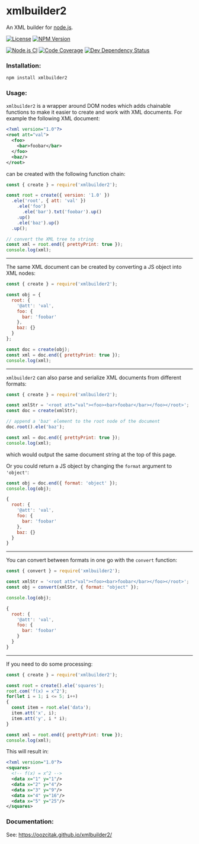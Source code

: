 # xmlbuilder2

An XML builder for [node.js](https://nodejs.org/).

[![License](https://flat.badgen.net/github/license/oozcitak/xmlbuilder2)](http://opensource.org/licenses/MIT)
[![NPM Version](https://flat.badgen.net/npm/v/xmlbuilder2)](https://www.npmjs.com/package/xmlbuilder2)

[![Node.js CI](https://flat.badgen.net/github/checks/oozcitak/xmlbuilder2?icon=github)](https://github.com/oozcitak/xmlbuilder2/actions?query=workflow%3A%22Node.js+CI%22)
[![Code Coverage](https://flat.badgen.net/codecov/c/github/oozcitak/xmlbuilder2)](https://codecov.io/gh/oozcitak/xmlbuilder2)
[![Dev Dependency Status](https://flat.badgen.net/david/dev/oozcitak/xmlbuilder2)](https://david-dm.org/oozcitak/xmlbuilder2)

### Installation:

``` sh
npm install xmlbuilder2
```

### Usage:

`xmlbuilder2` is a wrapper around DOM nodes which adds chainable functions to make it easier to create and work with XML documents. For example the following XML document:

``` xml
<?xml version="1.0"?>
<root att="val">
  <foo>
    <bar>foobar</bar>
  </foo>
  <baz/>
</root>
```

can be created with the following function chain:

``` js
const { create } = require('xmlbuilder2');

const root = create({ version: '1.0' })
  .ele('root', { att: 'val' })
    .ele('foo')
      .ele('bar').txt('foobar').up()
    .up()
    .ele('baz').up()
  .up();

// convert the XML tree to string
const xml = root.end({ prettyPrint: true });
console.log(xml);
```

___

The same XML document can be created by converting a JS object into XML nodes:

``` js
const { create } = require('xmlbuilder2');

const obj = {
  root: {
    '@att': 'val',
    foo: {
      bar: 'foobar'
    },
    baz: {}
  }
};

const doc = create(obj);
const xml = doc.end({ prettyPrint: true });
console.log(xml);
```
___

`xmlbuilder2` can also parse and serialize XML documents from different formats:
```js
const { create } = require('xmlbuilder2');

const xmlStr = '<root att="val"><foo><bar>foobar</bar></foo></root>';
const doc = create(xmlStr);

// append a 'baz' element to the root node of the document
doc.root().ele('baz');

const xml = doc.end({ prettyPrint: true });
console.log(xml);
```
which would output the same document string at the top of this page.

Or you could return a JS object by changing the `format` argument to `'object'`:
```js
const obj = doc.end({ format: 'object' });
console.log(obj);
```
```js
{
  root: {
    '@att': 'val',
    foo: {
      bar: 'foobar'
    },
    baz: {}
  }
}
```

___

You can convert between formats in one go with the `convert` function:

```js
const { convert } = require('xmlbuilder2');

const xmlStr = '<root att="val"><foo><bar>foobar</bar></foo></root>';
const obj = convert(xmlStr, { format: "object" });

console.log(obj);
```
```js
{
  root: {
    '@att': 'val',
    foo: {
      bar: 'foobar'
    }
  }
}
```

___

If you need to do some processing:

``` js
const { create } = require('xmlbuilder2');

const root = create().ele('squares');
root.com('f(x) = x^2');
for(let i = 1; i <= 5; i++)
{
  const item = root.ele('data');
  item.att('x', i);
  item.att('y', i * i);
}

const xml = root.end({ prettyPrint: true });
console.log(xml);
```

This will result in:

``` xml
<?xml version="1.0"?>
<squares>
  <!-- f(x) = x^2 -->
  <data x="1" y="1"/>
  <data x="2" y="4"/>
  <data x="3" y="9"/>
  <data x="4" y="16"/>
  <data x="5" y="25"/>
</squares>
```

### Documentation:

See: https://oozcitak.github.io/xmlbuilder2/

